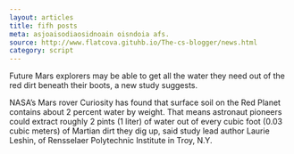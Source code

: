 ```yaml
---
layout: articles
title: fifh posts
meta: asjoaisodiaosidnoain oisndoia afs.
source: http://www.flatcova.gituhb.io/The-cs-blogger/news.html
category: script
---
```


Future Mars explorers may be able to get all the water they need out of the red dirt beneath their boots, a new study suggests.

NASA’s Mars rover Curiosity has found that surface soil on the Red Planet contains about 2 percent water by weight. That means astronaut pioneers could extract roughly 2 pints (1 liter) of water out of every cubic foot (0.03 cubic meters) of Martian dirt they dig up, said study lead author Laurie Leshin, of Rensselaer Polytechnic Institute in Troy, N.Y.